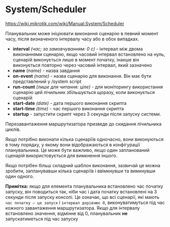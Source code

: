 # System/Scheduler

https://wiki.mikrotik.com/wiki/Manual:System/Scheduler

Планувальник може ініціювати виконання сценарію в певний момент часу, після визначеного інтервалу часу або в обох випадках.

- **interval** *(час; за замовчуванням: 0 с)* - інтервал між двома виконаннями сценарію, якщо часовий інтервал встановлено на нуль, сценарій виконується лише в момент початку, інакше він виконується повторно через часовий інтервал, який зазначено
- **name** (*name)* - назва завдання
- **on-event** *(name)* - назва сценарію для виконання. Він має бути представлений у /system script
- **run-count** *(лише для читання: ціле)* - для моніторингу використання сценарію цей лічильник збільшується щоразу, коли виконується сценарій
- **start-date** *(date)* - дата першого виконання скрипта
- **start-time** *(time)* - час першого виконання скрипта
- **startup** - запустити скрипт через 3 секунди після запуску системи.

Перезавантаження маршрутизатора призведе до скидання лічильника циклів.

Якщо потрібно виконати кілька сценаріїв одночасно, вони виконуються в тому порядку, у якому вони відображаються в конфігурації планувальника. Це може бути важливо, якщо один запланований сценарій використовується для вимкнення іншого.

Якщо потрібен більш складний шаблон виконання, зазвичай це можна зробити, запланувавши кілька сценаріїв і ввімкнувши та вимкнувши один одного.

**Примітка:** якщо для елемента планувальника встановлено час початку запуску, він поводиться так, ніби час і дата початку встановлені на 3 секунди після запуску консолі. Це означає, що всі сценарії, які мають `час початку — це запуск` і `інтервал дорівнює 0`, виконуватимуться під час кожного завантаження маршрутизатора. Якщо для інтервалу встановлено значення, відмінне від 0, планувальник **не** запускатиметься під час запуску